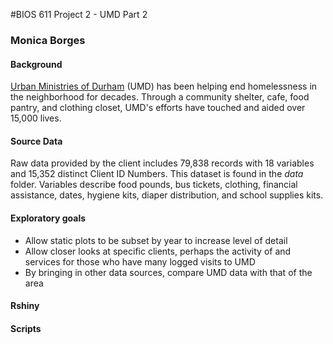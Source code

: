 #BIOS 611 Project 2 - UMD Part 2
### Monica Borges

#### Background
[Urban Ministries of Durham](http://umdurham.org/) (UMD) has been helping end homelessness in the neighborhood for decades. Through a community shelter, cafe, food pantry, and clothing closet, UMD's efforts have touched and aided over 15,000 lives. 

#### Source Data
Raw data provided by the client includes 79,838 records with 18 variables and 15,352 distinct Client ID Numbers. This dataset is found in the *data* folder.
Variables describe food pounds, bus tickets, clothing, financial assistance, dates, hygiene kits, diaper distribution, and school supplies kits.

#### Exploratory goals
* Allow static plots to be subset by year to increase level of detail
* Allow closer looks at specific clients, perhaps the activity of and services for those who have many logged visits to UMD
* By bringing in other data sources, compare UMD data with that of the area

#### Rshiny


#### Scripts
